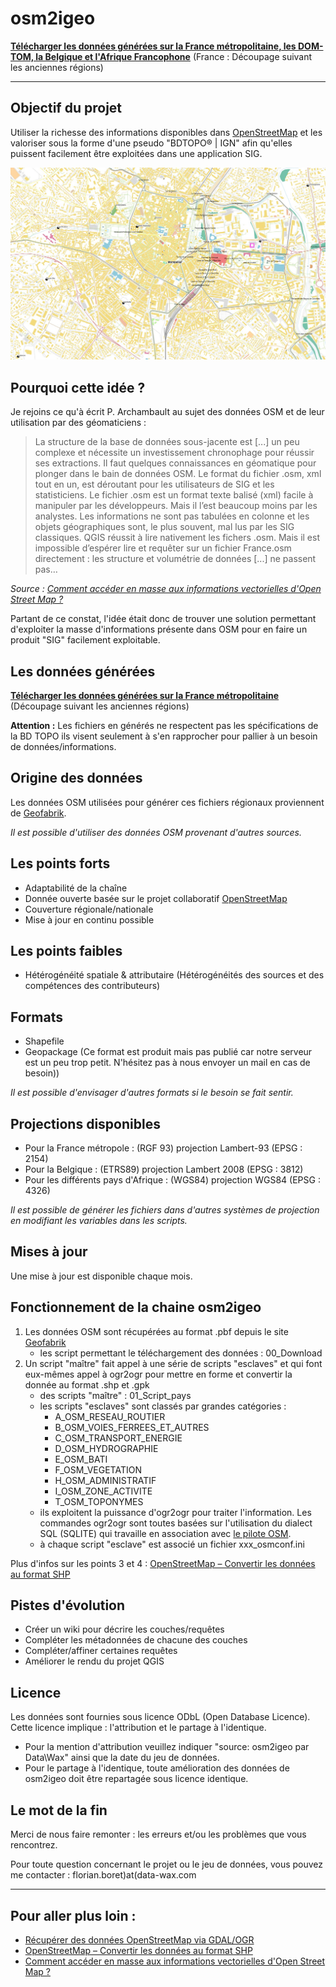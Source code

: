 # **osm2igeo**

**[Télécharger les données générées sur la France métropolitaine, les DOM-TOM, la Belgique et l'Afrique Francophone](https://cloud.data-wax.com/index.php/s/djT5LxtrnsP9iKS)** (France : Découpage suivant les anciennes régions)

---
## Objectif du projet

Utiliser la richesse des informations disponibles dans [OpenStreetMap](http://www.openstreetmap.fr) et les valoriser sous la forme d'une pseudo "BDTOPO® | IGN" afin qu'elles puissent facilement être exploitées dans une application SIG.

![Exemple sur Limoges](/exemples_visuels/exemple2.jpg)

## Pourquoi cette idée ?

Je rejoins ce qu'à écrit P. Archambault au sujet des données OSM et de leur utilisation par des géomaticiens :
> La structure de la base de données sous-jacente est [...] un peu complexe et nécessite un investissement chronophage pour réussir ses extractions. Il faut quelques connaissances en géomatique pour plonger dans le bain de données OSM. Le format du fichier .osm, xml tout en un, est déroutant pour les utilisateurs de SIG et les statisticiens. Le fichier .osm est un format texte balisé (xml) facile à manipuler par les développeurs. Mais il l’est beaucoup moins par les analystes. Les informations ne sont pas tabulées en colonne et les objets géographiques sont, le plus souvent, mal lus par les SIG classiques. QGIS réussit à lire nativement les fichers .osm. Mais il est impossible d’espérer lire et requêter sur un fichier France.osm directement : les structure et volumétrie de données [...] ne passent pas…   

*Source : [Comment accéder en masse aux informations vectorielles d'Open Street Map ?](http://tempogeo.blogspot.com/2016/12/comment-acceder-en-masse-aux.html)*

 Partant de ce constat, l'idée était donc de trouver une solution permettant d'exploiter la masse d'informations présente dans OSM pour en faire un produit "SIG" facilement exploitable.


## Les données générées
**[Télécharger les données générées sur la France métropolitaine](https://cloud.data-wax.com/index.php/s/djT5LxtrnsP9iKS)** (Découpage suivant les anciennes régions)

**Attention :** Les fichiers en générés ne respectent pas les spécifications de la BD TOPO ils visent seulement à s'en rapprocher pour pallier à un besoin de données/informations.

## Origine des données

Les données OSM utilisées pour générer ces fichiers régionaux proviennent de [Geofabrik](https://download.geofabrik.de/europe/france.html).

*Il est possible d'utiliser des données OSM provenant d'autres sources.*

## Les points forts

  * Adaptabilité de la chaîne
  * Donnée ouverte basée sur le projet collaboratif [OpenStreetMap](http://www.openstreetmap.fr)
  * Couverture régionale/nationale
  * Mise à jour en continu possible

## Les points faibles

  * Hétérogénéité spatiale & attributaire (Hétérogénéités des sources et des compétences des contributeurs)

## Formats

* Shapefile
* Geopackage (Ce format est produit mais pas publié car notre serveur est un peu trop petit. N'hésitez pas à nous envoyer un mail en cas de besoin))

*Il est possible d'envisager d'autres formats si le besoin se fait sentir.*

## Projections disponibles

* Pour la France métropole : (RGF 93) projection Lambert-93 (EPSG : 2154)
* Pour la Belgique : (ETRS89) projection Lambert 2008 (EPSG : 3812)
* Pour les différents pays d'Afrique : (WGS84) projection WGS84 (EPSG : 4326)

*Il est possible de générer les fichiers dans d'autres systèmes de projection en modifiant les variables dans les scripts.*

## Mises à jour
Une mise à jour est disponible chaque mois.

## Fonctionnement de la chaine osm2igeo

1. Les données OSM sont récupérées au format .pbf depuis le site [Geofabrik](https://download.geofabrik.de/europe/france.html)
    * les script permettant le téléchargement des données : 00_Download
2. Un script "maître" fait appel à une série de scripts "esclaves" et qui font eux-mêmes appel à ogr2ogr pour mettre en forme et convertir la donnée au format .shp et .gpk
    *  des scripts "maître" : 01_Script_pays
    *  les scripts "esclaves" sont classés par grandes catégories :
        * A_OSM_RESEAU_ROUTIER
        * B_OSM_VOIES_FERREES_ET_AUTRES
        * C_OSM_TRANSPORT_ENERGIE
        * D_OSM_HYDROGRAPHIE
        * E_OSM_BATI
        * F_OSM_VEGETATION
        * H_OSM_ADMINISTRATIF
        * I_OSM_ZONE_ACTIVITE
        * T_OSM_TOPONYMES
    * ils exploitent la puissance d'ogr2ogr pour traiter l'information. Les commandes ogr2ogr sont toutes basées sur l'utilisation du dialect SQL (SQLITE) qui travaille en association avec [le pilote OSM](https://www.gdal.org/drv_osm.html).
    * à chaque script "esclave" est associé un fichier xxx_osmconf.ini

  Plus d'infos sur les points 3 et 4 : [OpenStreetMap – Convertir les données au format SHP](https://wiki.cartocite.fr/doku.php?id=openstreetmap:geomatique:convertir_les_donnees_au_format_shp)

## Pistes d'évolution
* Créer un wiki pour décrire les couches/requêtes
* Compléter les métadonnées de chacune des couches
* Compléter/affiner certaines requêtes
* Améliorer le rendu du projet QGIS

## Licence
Les données sont fournies sous licence ODbL (Open Database Licence). Cette licence implique : l'attribution et le partage à l'identique.

* Pour la mention d'attribution veuillez indiquer "source: osm2igeo par Data\Wax" ainsi que la date du jeu de données.
* Pour le partage à l'identique, toute amélioration des données de osm2igeo doit être repartagée sous licence identique.

## Le mot de la fin
Merci de nous faire remonter : les erreurs et/ou les problèmes que vous rencontrez.

Pour toute question concernant le projet ou le jeu de données, vous pouvez me contacter : florian.boret)at(data-wax.com

---
## Pour aller plus loin :
* [Récupérer des données OpenStreetMap via GDAL/OGR](http://www.portailsig.org/content/recuperer-des-donnees-openstreetmap-gdalogr)  
* [OpenStreetMap – Convertir les données au format SHP](https://wiki.cartocite.fr/doku.php?id=openstreetmap:geomatique:convertir_les_donnees_au_format_shp)
* [Comment accéder en masse aux informations vectorielles d'Open Street Map ?](http://tempogeo.blogspot.com/2016/12/comment-acceder-en-masse-aux.html)
